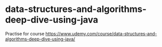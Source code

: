 # data-structures-and-algorithms-deep-dive-using-java

Practise for course https://www.udemy.com/course/data-structures-and-algorithms-deep-dive-using-java/
